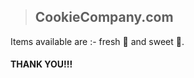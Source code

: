 >## CookieCompany.com

Items available are :- fresh :cookie: and sweet :cookie:. 

#### THANK YOU!!!
